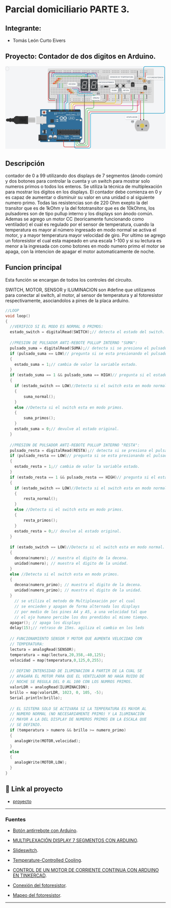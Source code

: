 # Parcial domiciliario PARTE 3.


## Integrante: 
- Tomás León Curto Eivers


## Proyecto: Contador de dos digitos en Arduino.
![Tinkercad](./img/ArduinoTinkercad3.jpg)


## Descripción
contador de 0 a 99 utilizando dos displays de 7 segmentos (ánodo común) y dos botones para controlar la cuenta y un switch para mostrar solo numeros primos o todos los enteros.
Se utiliza la técnica de multiplexación para mostrar los dígitos en los displays. 
El contador debe comienza en 0 y es capaz de aumentar o disminuir su valor en una unidad o al siguiente numero primo.
Todas las resistencias son de 220 Ohm exepto la del transitor que es de 1kOhm y la del fototransitor que es de 10kOhms, los pulsadores son de tipo pullup interno y los displays son ánodo común.
Ademas se agrego un motor CC (teoricamente funcionando como ventilador) el cual es regulado por el sensor de temperatura, cuando la temperatura es mayor al número ingresado en modo normal se activa el motor, 
y a mayor temperatura mayor velocidad de giro.
Por ultimo se agrego un fotoresistor el cual esta mapeado en una escala 1-100 y si su lectura es menor a la ingresada con como botones en modo numero primo el motor se apaga, con la intencion de apagar el motor 
automaticamente de noche.


## Funcion principal
Esta función se encargan de todos los controles del circuito.

SWITCH, MOTOR, SENSOR y ILUMINACION son #define que utilizamos para conectar al switch, al motor, al sensor de temperatura y al fotoresistor respectivamente, asociandolos a pines de la placa arduino.

~~~ C++ (lenguaje en el que esta escrito)
//LOOP
void loop()
{  
  //VERIFICO SI EL MODO ES NORMAL O PRIMOS:
  estado_switch = digitalRead(SWITCH);// detecta el estado del switch.
  
  //PRESION DE PULSADOR ANTI-REBOTE PULLUP INTERNO "SUMA":
  pulsado_suma = digitalRead(SUMA);// detecta si se presiona el pulsador.
  if (pulsado_suma == LOW)// pregunta si se esta presionando el pulsador.
  {
  	estado_suma = 1;// cambia de valor la variable estado.
  }
  if (estado_suma == 1 && pulsado_suma == HIGH)// pregunta si el estado es 1 pero se solto el boton.
  {
    if (estado_switch == LOW)//Detecta si el switch esta en modo normal.
    {  
  		suma_normal();
    }
    else //Detecta si el switch esta en modo primos.
    {
    	suma_primos();
    }
    estado_suma = 0;// devulve al estado original.
  }
  
  //PRESION DE PULSADOR ANTI-REBOTE PULLUP INTERNO "RESTA":
  pulsado_resta = digitalRead(RESTA);// detecta si se presiona el pulsador.
  if (pulsado_resta == LOW)// pregunta si se esta presionando el pulsador.
  {
  	estado_resta = 1;// cambia de valor la variable estado.
  }
  if (estado_resta == 1 && pulsado_resta == HIGH)// pregunta si el estado es 1 pero se solto el boton.
  {
  	if (estado_switch == LOW)//Detecta si el switch esta en modo normal.
    {  
  		resta_normal();
    }
    else //Detecta si el switch esta en modo primos.
    {
    	resta_primos();
    }
    estado_resta = 0;// devulve al estado original.
  }
  
  if (estado_switch == LOW)//Detecta si el switch esta en modo normal.
  {
  	decena(numero); // muestra el digito de la decena.
  	unidad(numero); // muestra el digito de la unidad.
  }
  else //Detecta si el switch esta en modo primos.
  {
  	decena(numero_primo); // muestra el digito de la decena.
  	unidad(numero_primo); // muestra el digito de la unidad.
  }
    // se utiliza el metodo de Multiplexación por el cual
    // se encieden y apagan de forma alternada los displays
    // por medio de los pines A4 y A5, a una velocidad tal que
    // el ojo humano percibe los dos prendidos al mismo tiempo.
  apagar(); // apaga los displays
  delay(15);// retraso de 15ms. agiliza el cambio en los leds 
  
  // FUNCIONAMIENTO SENSOR Y MOTOR QUE AUMENTA VELOCIDAD CON 
  // TEMPERATURA:
  lectura = analogRead(SENSOR);
  temperatura = map(lectura,20,358,-40,125);
  velocidad = map(temperatura,0,125,0,255);
  
  // DEFINO INTENSIDAD DE ILUMINACION A PARTIR DE LA CUAL SE
  // APAGARA EL MOTOR PARA QUE EL VENTILADOR NO HAGA RUIDO DE 
  // NOCHE SE REGULA DEL 0 AL 100 CON LOS NUMROS PRIMOS.
  valorLDR = analogRead(ILUMINACION);
  brillo = map(valorLDR, 1023, 0, 105, -5);
  Serial.println(brillo);
  
  // EL SISTEMA SOLO SE ACTIVARA SI LA TEMPERATURA ES MAYOR AL 
  // NUMERO NORMAL (NO NECESARIAMENTE PRIMO) Y LA ILUMINACIÓN
  // MAYOR A LA DEL DISPLAY DE NUMEROS PRIMOS EN LA ESCALA QUE
  // SE DEFINIO.
  if (temperatura > numero && brillo >= numero_primo)
  {
   	analogWrite(MOTOR,velocidad); 
  }
  else
  {
  	analogWrite(MOTOR,LOW); 
  }
}  
~~~

## :robot: Link al proyecto
- [proyecto](https://www.tinkercad.com/things/i77Lrzm76wg-copy-of-parcial-domiciliario-parte-2-curto-eivers-tomas-leon/editel?sharecode=NF3FVEAS1_0ooMY2fami3nE5PWlEv1cgaRUR6gzlRxA)

---
### Fuentes
- [Botón antirrebote con Arduino](https://www.youtube.com/watch?v=FoTFJW5Hyz8).

- [MULTIPLEXACIÓN DISPLAY 7 SEGMENTOS CON ARDUINO](https://www.youtube.com/watch?v=bScD6wptNws&t=188s).

- [Slideswitch](https://www.youtube.com/watch?v=cFFwFCuSZN4).

- [Temperature-Controlled Cooling](https://www.youtube.com/watch?v=mtB97aFkdHs).

- [CONTROL DE UN MOTOR DE CORRIENTE CONTINUA CON ARDUINO EN TINKERCAD](https://www.youtube.com/watch?v=fJKPeiwi0Pc&t=843s).

- [Conexión del fotoresistor](https://programarfacil.com/blog/arduino-blog/ldr-arduino/#Que_es_un_LDR).

- [Mapeo del fotoresistor](https://www.circuitbasics.com/how-to-use-photoresistors-to-detect-light-on-an-arduino/).
---
